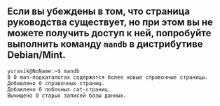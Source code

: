 Если вы убеждены в том, что страница руководства существует, но при этом вы не можете получить доступ к ней, попробуйте выполнить команду `mandb` в дистрибутиве Debian/Mint.
--
```run-bash'nums
yurasik@NoName:~$ mandb
В 0 man-подкаталогах содержатся более новые справочные страницы. 
Добавлено 0 справочных страниц. 
Добавлено 0 побочных cat-страниц. 
Вычищено 0 старых записей базы данных.
```
